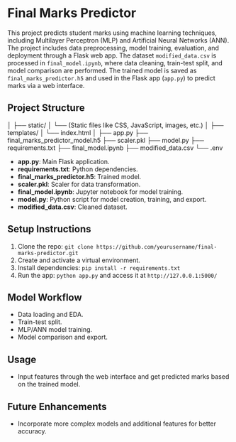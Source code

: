 # Final Marks Predictor

This project predicts student marks using machine learning techniques, including Multilayer Perceptron (MLP) and Artificial Neural Networks (ANN). The project includes data preprocessing, model training, evaluation, and deployment through a Flask web app. The dataset `modified_data.csv` is processed in `final_model.ipynb`, where data cleaning, train-test split, and model comparison are performed. The trained model is saved as `final_marks_predictor.h5` and used in the Flask app (`app.py`) to predict marks via a web interface.

## Project Structure

│
├── static/
│   └── (Static files like CSS, JavaScript, images, etc.)
│
├── templates/
│   └── index.html
│
├── app.py
├── final_marks_predictor_model.h5
├── scaler.pkl
├── model.py
├── requirements.txt
├── final_model.ipynb
├── modified_data.csv
└── .env

- **app.py**: Main Flask application.
- **requirements.txt**: Python dependencies.
- **final_marks_predictor.h5**: Trained model.
- **scaler.pkl**: Scaler for data transformation.
- **final_model.ipynb**: Jupyter notebook for model training.
- **model.py**: Python script for model creation, training, and export.
- **modified_data.csv**: Cleaned dataset.

## Setup Instructions
1. Clone the repo: `git clone https://github.com/yourusername/final-marks-predictor.git`
2. Create and activate a virtual environment.
3. Install dependencies: `pip install -r requirements.txt`
4. Run the app: `python app.py` and access it at `http://127.0.0.1:5000/`

## Model Workflow
- Data loading and EDA.
- Train-test split.
- MLP/ANN model training.
- Model comparison and export.

## Usage
- Input features through the web interface and get predicted marks based on the trained model.

## Future Enhancements
- Incorporate more complex models and additional features for better accuracy.
